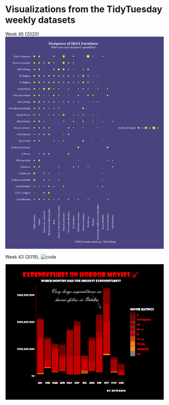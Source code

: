 # Visualizations from the TidyTuesday weekly datasets


Week 45 (2020)
![](https://github.com/entekang/TidyTuesday_visualization/blob/main/Ikea.png)  

Week 43 (2019), ![code](https://github.com/entekang/halloween_plots)

![](https://github.com/entekang/halloween_plots/blob/main/Halloween_horror_movies.png)
